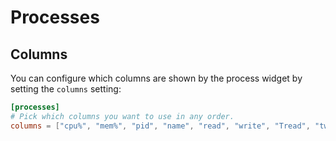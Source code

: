 # Processes

## Columns

You can configure which columns are shown by the process widget by setting the `columns` setting:

```toml
[processes]
# Pick which columns you want to use in any order.
columns = ["cpu%", "mem%", "pid", "name", "read", "write", "Tread", "twrite", "state", "user", "time", "gmem", "gpu%"]
```
